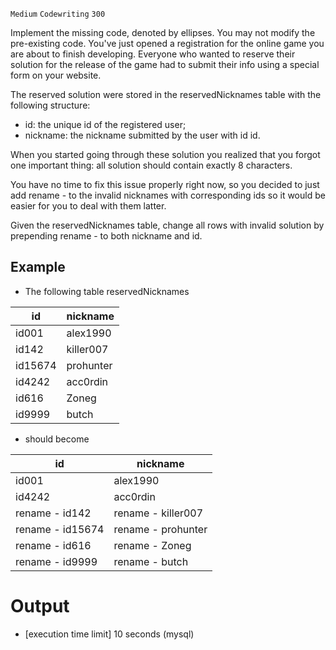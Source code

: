 `Medium`	`Codewriting` 	`300`

Implement the missing code, denoted by ellipses. You may not modify the pre-existing code.
You've just opened a registration for the online game you are about to finish developing.
Everyone who wanted to reserve their solution for the release of the game had to submit their info using a special form on your website.

The reserved solution were stored in the reservedNicknames table with the following structure:

- id: the unique id of the registered user;
- nickname: the nickname submitted by the user with id id.

When you started going through these solution you realized that you forgot one important thing: all solution should contain exactly 8 characters.

You have no time to fix this issue properly right now, so you decided to just add rename -  to the invalid nicknames with corresponding ids so it would be easier for you to deal with them latter.

Given the reservedNicknames table, change all rows with invalid solution by prepending rename -  to both nickname and id.

## Example

- The following table reservedNicknames

| id      | nickname  |
|---------|-----------|
| id001   | alex1990  |
| id142   | killer007 |
| id15674 | prohunter |
| id4242  | acc0rdin  |
| id616   | Zoneg     |
| id9999  | butch     |

- should become

| id               | nickname           |
|------------------|--------------------|
| id001            | alex1990           |
| id4242           | acc0rdin           |
| rename - id142   | rename - killer007 |
| rename - id15674 | rename - prohunter |
| rename - id616   | rename - Zoneg     |
| rename - id9999  | rename - butch     |

# Output
- [execution time limit] 10 seconds (mysql)

